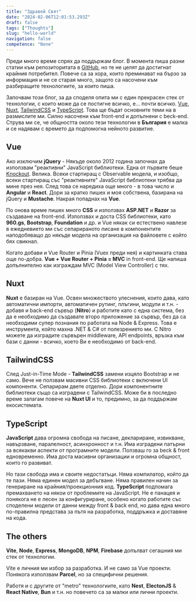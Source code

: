 ```yaml
---
title: "Здравей Свят"
date: "2024-02-06T12:01:53.293Z"
draft: false
tags: ["Thoughts"]
slug: "hello-world"
navigation: false
competence: "None"
---
```


Преди много време спрях да поддържам блог. В момента пиша разни статии към репозиторитата в [GitHub](https://github.com/howbizarre), но те не целят да достигнат крайния потребител. Повече са за хора, които преминават на бързо за информация и не се старая много, защото са насочени към разбиращите технологиите, за които пиша.

<!--more-->

Започвам този блог, за да споделя опита ми с един прекрасен стек от технологии, с които може да се постигне всичко, е... почти всичко. [Vue](https://vuejs.org/), [Nuxt](https://nuxt.com/), [TailwindCSS](https://tailwindcss.com/) и [TypeScript](https://www.typescriptlang.org/). Това ще бъдат основните теми на в размислите ми. Силно насочени към front-end и допълнени с beck-end. Струва ми се, че общността около тези технологии в **България** е малка и се надявам с времето да подпомогна нейното развитие.

## Vue

Ако изключим **jQuery** - Някъде около 2012 година започнах да използвам "реактивни" JavaScript библиотеки. Една от първите беше [Knockout](https://knockoutjs.com/). Велика. Всеки стартиращ с Observable модела, и изобщо, всеки стартиращ със "реактивните" JavaScript библиотеки трябва да мине през нея. След това се наредиха още много - в това число и **Angular** и **React**. Дори за кратко пишех и моя собствена, базирана на jQuery и **Mustache**. Накрая попаднах на **Vue**.

По онова време пишех много **CSS** и използвах **ASP.NET** и **Razor** за създаване на front-end. Използвах и доста CSS библиотеки, като **960.gs**, **Bootstrap**, **Foundation** и др. и Vue някак си естествено навлезе в ежедневието ми със сепарираното писане в компонентите наподобяващо до някъде модела на организация на файловете с който бях свикнал.

Когато добави и Vue Router и Pinia (Vuex преди нея) и картинката става още по-добра. **Vue + Vue Router + Pinia = MVC** in front-end. Ще напиша допълнително как изграждам MVC (Model View Controller) с тях.

## Nuxt

**Nuxt** е базиран на Vue. Освен множеството улеснения, които дава, като автоматични импорти, автоматичен рутинг, плъгини, модули и т.н.  - добавя и back-end сървър (**Nitro**) и работите като с една система, без да е необходимо да създавате второ приложение за сървър, без да са необходими супер познания по работата на Node & Express. Това е инструмента, който махна .NET & C# от полезрението ми. С Nitro можете да изградите сървърен middleware, API endpoints, връзка към бази с данни - всичко, което Ви е необходимо от back-end.

## TailwindCSS

След Just-in-Time Mode - **TailwindCSS** замени изцяло Bootstrap и не само. Вече не ползвам масивни CSS библиотеки с включени UI компоненти. Сепарирам двете отделно. Дори компонентните библиотеки също са изградени с TailwindCSS. Може би в последно време залагам повече на **Nuxt UI** и то, предимно, за да поддържам екосистемата.

## TypeScript

**JavaScript** дава огромна свобода на писане, деклариране, извикване, навързване, паралелност, асинхронност и т.н. Има изградени патърни за всякакви аспекти от програмните модели. Ползваш го за beck & front едновременно. Има доста масивни организации и огромна общност, които го развиват.

Но тази свобода има и своите недостатъци. Няма компилатор, който да те пази. Няма единен модел за дебъгване. Няма правилен начин за генериране на крайния/проекционния код. **TypeScript** подпомага премахването на някои от проблемите на JavaScript. Не е панацея и понякога не е лесен за конфигуриране, особено когато работите със споделени модели от данни между front & back end, но дава една много по-правилна представа за пътя на разработка, поддръжка и доставяне на кода.

## The others

**Vite**, **Node**, **Express**, **MongoDB**, **NPM**, **Firebase** допълват сегашния ми стек от технологии.

Vite e личния ми избор за разработка. И не само за Vue проекти. Понякога използвам **Parcel**, но за специфични решения.

Работя и с другите от "metro" технологиите, като **Nest**, **ElectonJS** & **React Native**, **Bun** и т.н. но повечето са за малки или лични проекти.